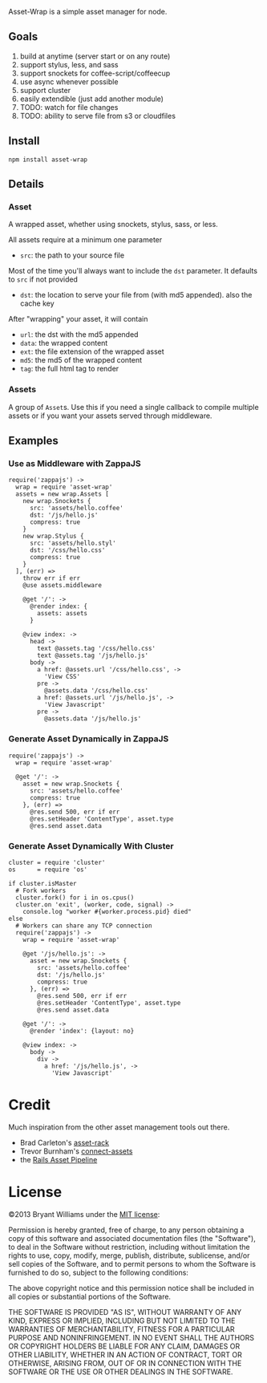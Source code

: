 Asset-Wrap is a simple asset manager for node.

## Goals
1. build at anytime (server start or on any route)
2. support stylus, less, and sass
3. support snockets for coffee-script/coffeecup
4. use async whenever possible
5. support cluster
6. easily extendible (just add another module)
7. TODO: watch for file changes
8. TODO: ability to serve file from s3 or cloudfiles

## Install
```
npm install asset-wrap
```

## Details
### Asset
A wrapped asset, whether using snockets, stylus, sass, or less.

All assets require at a minimum one parameter
* `src`: the path to your source file

Most of the time you'll always want to include the `dst` parameter. It defaults to `src` if not provided
* `dst`: the location to serve your file from (with md5 appended). also the cache key

After "wrapping" your asset, it will contain
* `url`: the dst with the md5 appended
* `data`: the wrapped content
* `ext`: the file extension of the wrapped asset
* `md5`: the md5 of the wrapped content
* `tag`: the full html tag to render

### Assets
A group of `Asset`s. Use this if you need a single callback to compile multiple
assets or if you want your assets served through middleware.

## Examples
### Use as Middleware with ZappaJS
```
require('zappajs') ->
  wrap = require 'asset-wrap'
  assets = new wrap.Assets [
    new wrap.Snockets {
      src: 'assets/hello.coffee'
      dst: '/js/hello.js'
      compress: true
    }
    new wrap.Stylus {
      src: 'assets/hello.styl'
      dst: '/css/hello.css'
      compress: true
    }
  ], (err) =>
    throw err if err
    @use assets.middleware

    @get '/': ->
      @render index: {
        assets: assets
      }

    @view index: ->
      head ->
        text @assets.tag '/css/hello.css'
        text @assets.tag '/js/hello.js'
      body ->
        a href: @assets.url '/css/hello.css', ->
          'View CSS'
        pre ->
          @assets.data '/css/hello.css'
        a href: @assets.url '/js/hello.js', ->
          'View Javascript'
        pre ->
          @assets.data '/js/hello.js'
```

### Generate Asset Dynamically in ZappaJS
```
require('zappajs') ->
  wrap = require 'asset-wrap'

  @get '/': ->
    asset = new wrap.Snockets {
      src: 'assets/hello.coffee'
      compress: true
    }, (err) =>
      @res.send 500, err if err
      @res.setHeader 'ContentType', asset.type
      @res.send asset.data
```

### Generate Asset Dynamically With Cluster
```
cluster = require 'cluster'
os      = require 'os'

if cluster.isMaster
  # Fork workers
  cluster.fork() for i in os.cpus()
  cluster.on 'exit', (worker, code, signal) ->
    console.log "worker #{worker.process.pid} died"
else
  # Workers can share any TCP connection
  require('zappajs') ->
    wrap = require 'asset-wrap'

    @get '/js/hello.js': ->
      asset = new wrap.Snockets {
        src: 'assets/hello.coffee'
        dst: '/js/hello.js'
        compress: true
      }, (err) =>
        @res.send 500, err if err
        @res.setHeader 'ContentType', asset.type
        @res.send asset.data

    @get '/': ->
      @render 'index': {layout: no}

    @view index: ->
      body ->
        div ->
          a href: '/js/hello.js', ->
            'View Javascript'
```

# Credit
Much inspiration from the other asset management tools out there.
* Brad Carleton's [asset-rack](https://github.com/techpines/asset-rack)
* Trevor Burnham's [connect-assets](https://github.com/TrevorBurnham/connect-assets)
* the [Rails Asset Pipeline](http://guides.rubyonrails.org/asset_pipeline.html)

# License
©2013 Bryant Williams under the [MIT license](http://www.opensource.org/licenses/mit-license.php):

Permission is hereby granted, free of charge, to any person obtaining a copy of this software and associated documentation files (the "Software"), to deal in the Software without restriction, including without limitation the rights to use, copy, modify, merge, publish, distribute, sublicense, and/or sell copies of the Software, and to permit persons to whom the Software is furnished to do so, subject to the following conditions:

The above copyright notice and this permission notice shall be included in all copies or substantial portions of the Software.

THE SOFTWARE IS PROVIDED "AS IS", WITHOUT WARRANTY OF ANY KIND, EXPRESS OR IMPLIED, INCLUDING BUT NOT LIMITED TO THE WARRANTIES OF MERCHANTABILITY, FITNESS FOR A PARTICULAR PURPOSE AND NONINFRINGEMENT. IN NO EVENT SHALL THE AUTHORS OR COPYRIGHT HOLDERS BE LIABLE FOR ANY CLAIM, DAMAGES OR OTHER LIABILITY, WHETHER IN AN ACTION OF CONTRACT, TORT OR OTHERWISE, ARISING FROM, OUT OF OR IN CONNECTION WITH THE SOFTWARE OR THE USE OR OTHER DEALINGS IN THE SOFTWARE.
